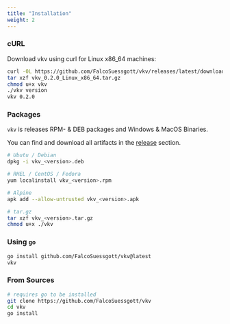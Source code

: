 ```yaml
---
title: "Installation"
weight: 2
---
```


### cURL
Download vkv using curl for Linux x86_64 machines:
```bash
curl -0L https://github.com/FalcoSuessgott/vkv/releases/latest/download/vkv_0.2.0_$(uname)_$(uname -m).tar.gz
tar xzf vkv_0.2.0_Linux_x86_64.tar.gz
chmod u+x vkv
./vkv version
vkv 0.2.0
```

### Packages
`vkv` is releases RPM- & DEB packages and Windows & MacOS Binaries.


You can find and download all artifacts in the [release](https://github.com/FalcoSuessgott/vkv/releases) section.

```bash
# Ubutu / Debian
dpkg -i vkv_<version>.deb

# RHEL / CentOS / Fedora
yum localinstall vkv_<version>.rpm

# Alpine
apk add --allow-untrusted vkv_<version>.apk

# tar.gz
tar xzf vkv_<version>.tar.gz
chmod u+x ./vkv
```

### Using `go`
```bash
go install github.com/FalcoSuessgott/vkv@latest
vkv
```

### From Sources
```bash
# requires go to be installed
git clone https://github.com/FalcoSuessgott/vkv
cd vkv
go install 
```
